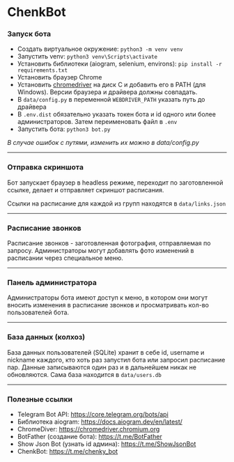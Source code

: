 # ChenkBot

### Запуск бота
* Создать виртуальное окружение: `python3 -m venv venv`
* Запустить venv: `python3 venv\Scripts\activate`
* Установить библиотеки (aiogram, selenium, environs): `pip install -r requirements.txt`
* Установить браузер Chrome
* Установить [chromedriver](https://chromedriver.chromium.org) на диск C и добавить его в PATH (для Windows). Версии браузера и драйвера должны совпадать.
* В `data/config.py` в переменной `WEBDRIVER_PATH` указать путь до драйвера
* В `.env.dist` обязательно указать токен бота и id одного или более администраторов. Затем переименовать файл в `.env`
* Запустить бота: `python3 bot.py`

*В случае ошибок с путями, изменить их можно в data/config.py*

___

### Отправка скриншота
Бот запускает браузер в headless режиме, переходит по заготовленной ссылке, делает и отправляет скриншот расписания.

Ссылки на расписание для каждой из групп находятся в `data/links.json`

___

### Расписание звонков
Расписание звонков - заготовленная фотография, отправляемая по запросу. Администраторы могут добавлять фото изменений в расписании через специальное меню.

___

### Панель администратора
Администраторы бота имеют доступ к меню, в котором они могут вносить изменения в расписание звонков и просматривать кол-во пользователей бота.

___

### База данных (колхоз)
База данных пользователей (SQLite) хранит в себе id, username и nickname каждого, кто хоть раз запустил бота или запросил расписание пар. Данные записываются один раз и в дальнейшем никак не обновляются. Сама база находится в `data/users.db`

___

### Полезные ссылки
* Telegram Bot API: https://core.telegram.org/bots/api
* Библиотека aiogram: https://docs.aiogram.dev/en/latest/
* ChromeDiver: https://chromedriver.chromium.org
* BotFather (создание бота): https://t.me/BotFather
* Show Json Bot (узнать id админа): https://t.me/ShowJsonBot
* ChenkBot: https://t.me/chenky_bot
